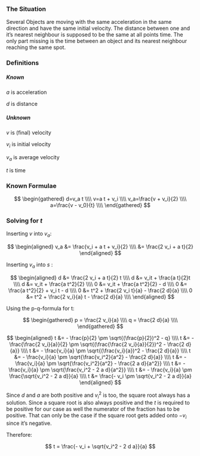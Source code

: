 ### The Situation

Several Objects are moving with the same acceleration in the same direction and have the same initial velocity. The distance between one and it’s nearest neighbour is supposed to be the same at all points time. The only part missing is the time between an object and its nearest neighbour reaching the same spot.

### Definitions

##### Known

$a$ is acceleration

$d$ is distance

##### Unknown

$v$ is (final) velocity

$v_i$ is initial velocity

$v_a$ is average velocity

$t$ is time

### Known Formulae

$$
\begin{gathered}
d=v_a t \\\\
v=a t + v_i \\\\
v_a=\frac{v + v_i}{2} \\\\
a=\frac{v - v_0}{t} \\\\
\end{gathered}
$$

### Solving for $t$

Inserting $v$ into $v_a$:

$$
\begin{aligned}
v_a &= \frac{v_i + a t + v_i}{2} \\\\
&= \frac{2 v_i + a t}{2}
\end{aligned}
$$

Inserting $v_a$ into $s$ :

$$
\begin{aligned}
d &= \frac{2 v_i + a t}{2} t \\\\
d &= v_it + \frac{a t}{2}t \\\\
d &= v_it + \frac{a t^2}{2} \\\\
0 &= v_it + \frac{a t^2}{2} - d \\\\
0 &= \frac{a t^2}{2} + v_i t - d \\\\
0 &= t^2 + \frac{2 v_i t}{a} - \frac{2 d}{a} \\\\
0 &= t^2 + \frac{2 v_i}{a} t - \frac{2 d}{a} \\\\
\end{aligned}
$$

Using the p-q-formula for t:

$$
\begin{gathered}
p = \frac{2 v_i}{a} \\\\
q = \frac{2 d}{a} \\\\
\end{gathered}
$$

$$
\begin{aligned}
t &= - \frac{p}{2} \pm \sqrt{(\frac{p}{2})^2 - q} \\\\
t &= - \frac{\frac{2 v_i}{a}}{2} \pm \sqrt{(\frac{\frac{2 v_i}{a}}{2})^2 - \frac{2 d}{a}} \\\\
t &= - \frac{v_i}{a} \pm \sqrt{(\frac{v_i}{a})^2 - \frac{2 d}{a}} \\\\
t &= - \frac{v_i}{a} \pm \sqrt{\frac{v_i^2}{a^2} - \frac{2 d}{a}} \\\\
t &= - \frac{v_i}{a} \pm \sqrt{\frac{v_i^2}{a^2} - \frac{2 a d}{a^2}} \\\\
t &= - \frac{v_i}{a} \pm \sqrt{\frac{v_i^2 - 2 a d}{a^2}} \\\\
t &= - \frac{v_i}{a} \pm \frac{\sqrt{v_i^2 - 2 a d}}{a} \\\\
t &= \frac{- v_i \pm \sqrt{v_i^2 - 2 a d}}{a}
\end{aligned}
$$

Since $d$ and $a$ are both positive and $v_i^2$ is too, the square root always has a solution. Since a square root is also always positive and the $t$ is required to be positive for our case as well the numerator of the fraction has to be positive. That can only be the case if the square root gets added onto $-v_i$ since it’s negative.

Therefore:

$$
t = \frac{- v_i + \sqrt{v_i^2 - 2 d a}}{a}
$$
